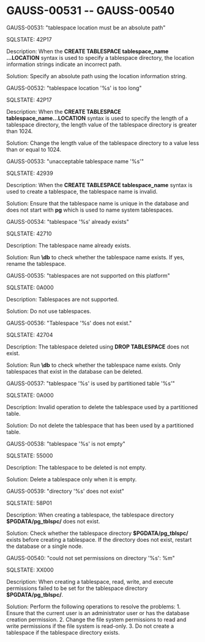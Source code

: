 # GAUSS-00531 -- GAUSS-00540<a name="EN-US_TOPIC_0302073244"></a>

GAUSS-00531: "tablespace location must be an absolute path"

SQLSTATE: 42P17

Description: When the  **CREATE TABLESPACE tablespace\_name ...LOCATION**  syntax is used to specify a tablespace directory, the location information strings indicate an incorrect path.

Solution: Specify an absolute path using the location information string.

GAUSS-00532: "tablespace location '%s' is too long"

SQLSTATE: 42P17

Description: When the  **CREATE TABLESPACE tablespace\_name...LOCATION**  syntax is used to specify the length of a tablespace directory, the length value of the tablespace directory is greater than 1024.

Solution: Change the length value of the tablespace directory to a value less than or equal to 1024.

GAUSS-00533: "unacceptable tablespace name '%s'"

SQLSTATE: 42939

Description: When the  **CREATE TABLESPACE tablespace\_name**  syntax is used to create a tablespace, the tablespace name is invalid.

Solution: Ensure that the tablespace name is unique in the database and does not start with  **pg**  which is used to name system tablespaces.

GAUSS-00534: "tablespace '%s' already exists"

SQLSTATE: 42710

Description: The tablespace name already exists.

Solution: Run  **\\db**  to check whether the tablespace name exists. If yes, rename the tablespace.

GAUSS-00535: "tablespaces are not supported on this platform"

SQLSTATE: 0A000

Description: Tablespaces are not supported.

Solution: Do not use tablespaces.

GAUSS-00536: "Tablespace '%s' does not exist."

SQLSTATE: 42704

Description: The tablespace deleted using  **DROP TABLESPACE**  does not exist.

Solution: Run  **\\db**  to check whether the tablespace name exists. Only tablespaces that exist in the database can be deleted.

GAUSS-00537: "tablespace '%s' is used by partitioned table '%s'"

SQLSTATE: 0A000

Description: Invalid operation to delete the tablespace used by a partitioned table.

Solution: Do not delete the tablespace that has been used by a partitioned table.

GAUSS-00538: "tablespace '%s' is not empty"

SQLSTATE: 55000

Description: The tablespace to be deleted is not empty.

Solution: Delete a tablespace only when it is empty.

GAUSS-00539: "directory '%s' does not exist"

SQLSTATE: 58P01

Description: When creating a tablespace, the tablespace directory  **$PGDATA/pg\_tblspc/**  does not exist.

Solution: Check whether the tablespace directory  **$PGDATA/pg\_tblspc/**  exists before creating a tablespace. If the directory does not exist, restart the database or a single node.

GAUSS-00540: "could not set permissions on directory '%s': %m"

SQLSTATE: XX000

Description: When creating a tablespace, read, write, and execute permissions failed to be set for the tablespace directory  **$PGDATA/pg\_tblspc/**.

Solution: Perform the following operations to resolve the problems: 1. Ensure that the current user is an administrator user or has the database creation permission. 2. Change the file system permissions to read and write permissions if the file system is read-only. 3. Do not create a tablespace if the tablespace directory exists.

